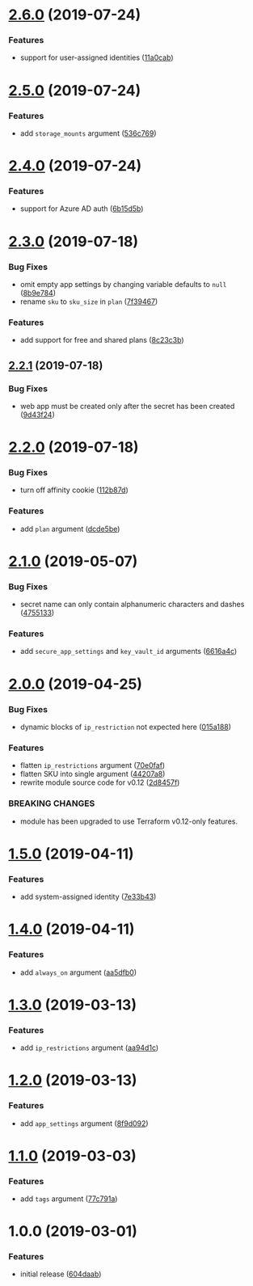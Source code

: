 # [2.6.0](https://github.com/innovationnorway/terraform-azurerm-web-app-container/compare/v2.5.0...v2.6.0) (2019-07-24)


### Features

* support for user-assigned identities ([11a0cab](https://github.com/innovationnorway/terraform-azurerm-web-app-container/commit/11a0cab))

# [2.5.0](https://github.com/innovationnorway/terraform-azurerm-web-app-container/compare/v2.4.0...v2.5.0) (2019-07-24)


### Features

* add `storage_mounts` argument ([536c769](https://github.com/innovationnorway/terraform-azurerm-web-app-container/commit/536c769))

# [2.4.0](https://github.com/innovationnorway/terraform-azurerm-web-app-container/compare/v2.3.0...v2.4.0) (2019-07-24)


### Features

* support for Azure AD auth ([6b15d5b](https://github.com/innovationnorway/terraform-azurerm-web-app-container/commit/6b15d5b))

# [2.3.0](https://github.com/innovationnorway/terraform-azurerm-web-app-container/compare/v2.2.1...v2.3.0) (2019-07-18)


### Bug Fixes

* omit empty app settings by changing variable defaults to `null` ([8b9e784](https://github.com/innovationnorway/terraform-azurerm-web-app-container/commit/8b9e784))
* rename `sku` to `sku_size` in `plan` ([7f39467](https://github.com/innovationnorway/terraform-azurerm-web-app-container/commit/7f39467))


### Features

* add support for free and shared plans ([8c23c3b](https://github.com/innovationnorway/terraform-azurerm-web-app-container/commit/8c23c3b))

## [2.2.1](https://github.com/innovationnorway/terraform-azurerm-web-app-container/compare/v2.2.0...v2.2.1) (2019-07-18)


### Bug Fixes

* web app must be created only after the secret has been created ([9d43f24](https://github.com/innovationnorway/terraform-azurerm-web-app-container/commit/9d43f24))

# [2.2.0](https://github.com/innovationnorway/terraform-azurerm-web-app-container/compare/v2.1.0...v2.2.0) (2019-07-18)


### Bug Fixes

* turn off affinity cookie ([112b87d](https://github.com/innovationnorway/terraform-azurerm-web-app-container/commit/112b87d))


### Features

* add `plan` argument ([dcde5be](https://github.com/innovationnorway/terraform-azurerm-web-app-container/commit/dcde5be))

# [2.1.0](https://github.com/innovationnorway/terraform-azurerm-web-app-container/compare/v2.0.0...v2.1.0) (2019-05-07)


### Bug Fixes

* secret name can only contain alphanumeric characters and dashes ([4755133](https://github.com/innovationnorway/terraform-azurerm-web-app-container/commit/4755133))


### Features

* add `secure_app_settings` and `key_vault_id` arguments ([6616a4c](https://github.com/innovationnorway/terraform-azurerm-web-app-container/commit/6616a4c))

# [2.0.0](https://github.com/innovationnorway/terraform-azurerm-web-app-container/compare/v1.5.0...v2.0.0) (2019-04-25)


### Bug Fixes

* dynamic blocks of `ip_restriction` not expected here ([015a188](https://github.com/innovationnorway/terraform-azurerm-web-app-container/commit/015a188))


### Features

* flatten `ip_restrictions` argument ([70e0faf](https://github.com/innovationnorway/terraform-azurerm-web-app-container/commit/70e0faf))
* flatten SKU into single argument ([44207a8](https://github.com/innovationnorway/terraform-azurerm-web-app-container/commit/44207a8))
* rewrite module source code for v0.12 ([2d8457f](https://github.com/innovationnorway/terraform-azurerm-web-app-container/commit/2d8457f))


### BREAKING CHANGES

* module has been upgraded to use Terraform v0.12-only features.

# [1.5.0](https://github.com/innovationnorway/terraform-azurerm-web-app-container/compare/v1.4.0...v1.5.0) (2019-04-11)


### Features

* add system-assigned identity ([7e33b43](https://github.com/innovationnorway/terraform-azurerm-web-app-container/commit/7e33b43))

# [1.4.0](https://github.com/innovationnorway/terraform-azurerm-web-app-container/compare/v1.3.0...v1.4.0) (2019-04-11)


### Features

* add `always_on` argument ([aa5dfb0](https://github.com/innovationnorway/terraform-azurerm-web-app-container/commit/aa5dfb0))

# [1.3.0](https://github.com/innovationnorway/terraform-azurerm-web-app-container/compare/v1.2.0...v1.3.0) (2019-03-13)


### Features

* add `ip_restrictions` argument ([aa94d1c](https://github.com/innovationnorway/terraform-azurerm-web-app-container/commit/aa94d1c))

# [1.2.0](https://github.com/innovationnorway/terraform-azurerm-web-app-container/compare/v1.1.0...v1.2.0) (2019-03-13)


### Features

* add `app_settings` argument ([8f9d092](https://github.com/innovationnorway/terraform-azurerm-web-app-container/commit/8f9d092))

# [1.1.0](https://github.com/innovationnorway/terraform-azurerm-web-app-container/compare/v1.0.0...v1.1.0) (2019-03-03)


### Features

* add `tags` argument ([77c791a](https://github.com/innovationnorway/terraform-azurerm-web-app-container/commit/77c791a))

# 1.0.0 (2019-03-01)


### Features

* initial release ([604daab](https://github.com/innovationnorway/terraform-azurerm-web-app-container/commit/604daab))
